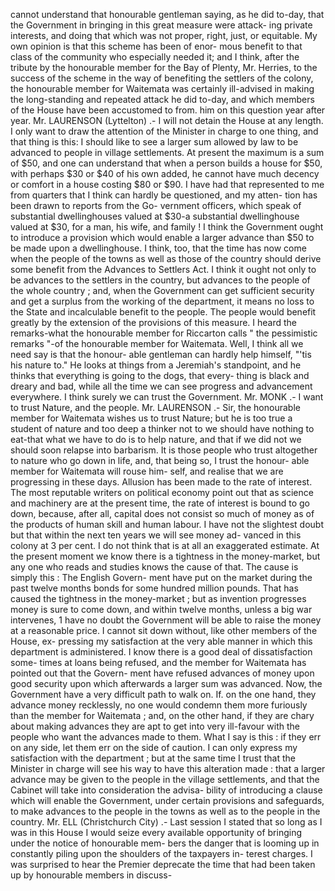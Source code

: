 cannot understand that honourable gentleman saying, as he did to-day, that the Government in bringing in this great measure were attack- ing private interests, and doing that which was not proper, right, just, or equitable. My own opinion is that this scheme has been of enor- mous benefit to that class of the community who especially needed it; and I think, after the tribute by the honourable member for the Bay of Plenty, Mr. Herries, to the success of the scheme in the way of benefiting the settlers of the colony, the honourable member for Waitemata was certainly ill-advised in making the long-standing and repeated attack he did to-day, and which members of the House have been accustomed to from. him on this question year after year. Mr. LAURENSON (Lyttelton) .- I will not detain the House at any length. I only want to draw the attention of the Minister in charge to one thing, and that thing is this: I should like to see a larger sum allowed by law to be advanced to people in village settlements. At present the maximum is a sum of $50, and one can understand that when a person builds a house for $50, with perhaps $30 or $40 of his own added, he cannot have much decency or comfort in a house costing $80 or $90. I have had that represented to me from quarters that I think can hardly be questioned, and my atten- tion has been drawn to reports from the Go- vernment officers, which speak of substantial dwellinghouses valued at $30-a substantial dwellinghouse valued at $30, for a man, his wife, and family ! I think the Government ought to introduce a provision which would enable a larger advance than $50 to be made upon a dwellinghouse. I think, too, that the time has now come when the people of the towns as well as those of the country should derive some benefit from the Advances to Settlers Act. I think it ought not only to be advances to the settlers in the country, but advances to the people of the whole country ; and, when the Government can get sufficient security and get a surplus from the working of the department, it means no loss to the State and incalculable benefit to the people. The people would benefit greatly by the extension of the provisions of this measure. I heard the remarks-what the honourable member for Riccarton calls " the pessimistic remarks "-of the honourable member for Waitemata. Well, I think all we need say is that the honour- able gentleman can hardly help himself, "'tis his nature to." He looks at things from a Jeremiah's standpoint, and he thinks that everything is going to the dogs, that every- thing is black and dreary and bad, while all the time we can see progress and advancement everywhere. I think surely we can trust the Government. Mr. MONK .- I want to trust Nature, and the people. Mr. LAURENSON .- Sir, the honourable member for Waitemata wishes us to trust Nature; but he is too true a student of nature and too deep a thinker not to we should have nothing to eat-that what we have to do is to help nature, and that if we did not we should soon relapse into barbarism. It is those people who trust altogether to nature who go down in life, and, that being so, I trust the honour- able member for Waitemata will rouse him- self, and realise that we are progressing in these days. Allusion has been made to the rate of interest. The most reputable writers on political economy point out that as science and machinery are at the present time, the rate of interest is bound to go down, because, after all, capital does not consist so much of money as of the products of human skill and human labour. I have not the slightest doubt but that within the next ten years we will see money ad- vanced in this colony at 3 per cent. I do not think that is at all an exaggerated estimate. At the present moment we know there is a tightness in the money-market, but any one who reads and studies knows the cause of that. The cause is simply this : The English Govern- ment have put on the market during the past twelve months bonds for some hundred million pounds. That has caused the tightness in the money-market ; but as invention progresses money is sure to come down, and within twelve months, unless a big war intervenes, 1 have no doubt the Government will be able to raise the money at a reasonable price. I cannot sit down without, like other members of the House, ex- pressing my satisfaction at the very able manner in which this department is administered. I know there is a good deal of dissatisfaction some- times at loans being refused, and the member for Waitemata has pointed out that the Govern- ment have refused advances of money upon good security upon which afterwards a larger sum was advanced. Now, the Government have a very difficult path to walk on. If. on the one hand, they advance money recklessly, no one would condemn them more furiously than the member for Waitemata ; and, on the other hand, if they are chary about making advances they are apt to get into very ill-favour with the people who want the advances made to them. What I say is this : if they err on any side, let them err on the side of caution. I can only express my satisfaction with the department ; but at the same time I trust that the Minister in charge will see his way to have this alteration made : that a larger advance may be given to the people in the village settlements, and that the Cabinet will take into consideration the advisa- bility of introducing a clause which will enable the Government, under certain provisions and safeguards, to make advances to the people in the towns as well as to the people in the country. Mr. ELL (Christchurch City) .- Last session I stated that so long as I was in this House I would seize every available opportunity of bringing under the notice of honourable mem- bers the danger that is looming up in constantly piling upon the shoulders of the taxpayers in- terest charges. I was surprised to hear the Premier deprecate the time that had been taken up by honourable members in discuss- 